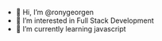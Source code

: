 - 👋 Hi, I’m @ronygeorgen
- 👀 I’m interested in Full Stack Development
- 🌱 I’m currently learning javascript


<!---
ronygeorgen/ronygeorgen is a ✨ special ✨ repository because its `README.md` (this file) appears on your GitHub profile.
You can click the Preview link to take a look at your changes.
--->
